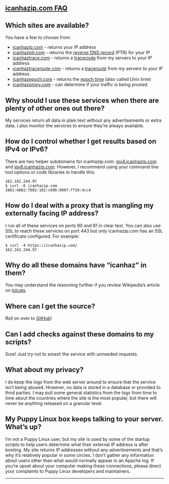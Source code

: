 <main class="post"><div class="post-info"><p></p></div><article><h2 class="post-title"><a href="https://major.io/icanhazip-com-faq/">icanhazip.com FAQ</a></h2><div class="post-content"><h2 id="which-sites-are-available">Which sites are available?</h2><p>You have a few to choose from:</p><ul><li><a href="http://icanhazip.com">icanhazip.com</a> - returns your IP address</li><li><a href="http://icanhazptr.com">icanhazptr.com</a> - returns the <a href="https://en.wikipedia.org/wiki/Reverse_DNS_lookup">reverse DNS record</a> (PTR) for your IP</li><li><a href="http://icanhaztrace.com">icanhaztrace.com</a> - returns a <a href="https://en.wikipedia.org/wiki/Traceroute">traceroute</a> from my servers to your IP address</li><li><a href="http://icanhaztraceroute.com">icanhaztraceroute.com</a> - returns a <a href="https://en.wikipedia.org/wiki/Traceroute">traceroute</a> from my servers to your IP address</li><li><a href="http://icanhazepoch.com">icanhazepoch.com</a> - returns the <a href="https://en.wikipedia.org/wiki/Unix_time">epoch time</a> (also called Unix time)</li><li><a href="http://icanhazproxy.com">icanhazproxy.com</a> - can determine if your traffic is being proxied</li></ul><h2 id="why-should-i-use-these-services-when-there-are-plenty-of-other-ones-out-there">Why should I use these services when there are plenty of other ones out there?</h2><p>My services return all data in plain text without any advertisements or extra data. I also monitor the services to ensure they’re always available.</p><h2 id="how-do-i-control-whether-i-get-results-based-on-ipv4-or-ipv6">How do I control whether I get results based on IPv4 or IPv6?</h2><p>There are two helper subdomains for icanhazip.com: <a href="http://ipv4.icanhazip.com">ipv4.icanhazip.com</a> and <a href="http://ipv6.icanhazip.com">ipv6.icanhazip.com</a>. However, I recommend using your command line tool options or code libraries to handle this:</p><pre class=" language-none"><code class="language-$ language-none" data-lang="$">162.242.244.97
$ curl -6 icanhazip.com
2001:4802:7802:102:c69b:800f:ff20:4cc4
</code></pre><h2 id="how-do-i-deal-with-a-proxy-that-is-mangling-my-externally-facing-ip-address">How do I deal with a proxy that is mangling my externally facing IP address?</h2><p>I run all of these services on ports 80 and 81 in clear text. You can also use SSL to reach these services on port 443 but only icanhazip.com has an SSL certificate configured. For example:</p><pre><code>$ curl -4 https://icanhazip.com/
162.242.244.97
</code></pre><h2 id="why-do-all-these-domains-have-icanhaz-in-them">Why do all these domains have “icanhaz” in them?</h2><p>You may understand the reasoning further if you review Wikipedia’s article on <a href="http://en.wikipedia.org/wiki/Lolcat">lolcats</a>.</p><h2 id="where-can-i-get-the-source">Where can I get the source?</h2><p>Roll on over to <a href="https://github.com/major/icanhaz">GitHub</a>!</p><h2 id="can-i-add-checks-against-these-domains-to-my-scripts">Can I add checks against these domains to my scripts?</h2><p>Sure! Just try not to smash the service with unneeded requests.</p><h2 id="what-about-my-privacy">What about my privacy?</h2><p>I do keep the logs from the web server around to ensure that the service isn’t being abused. However, no data is stored in a database or provided to third parties. I may pull some general statistics from the logs from time to time about the countries where the site is the most popular, but there will never be anything released on a granular level.</p><h2 id="my-puppy-linux-box-keeps-talking-to-your-server-whats-up">My Puppy Linux box keeps talking to your server. What’s up?</h2><p>I’m not a Puppy Linux user, but my site is used by some of the startup scripts to help users determine what their external IP address is after booting. My site returns IP addresses without any advertisements and that’s why it’s relatively popular in some circles. I don’t gather any information about users other than what would normally appear in an Apache log. If you’re upset about your computer making these connections, please direct your complaints to Puppy Linux developers and maintainers.</p></div></article><hr><div class="post-info"></div></main>
